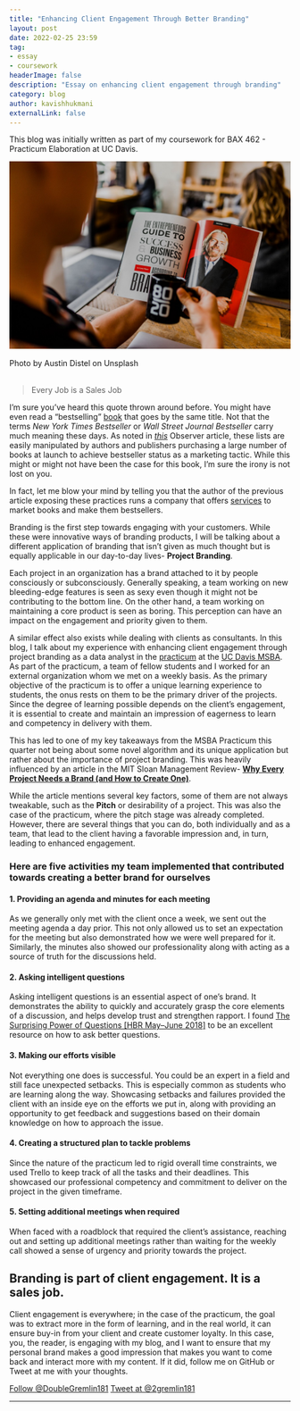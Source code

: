 ```yaml
---
title: "Enhancing Client Engagement Through Better Branding"
layout: post
date: 2022-02-25 23:59
tag:
- essay
- coursework
headerImage: false
description: "Essay on enhancing client engagement through branding"
category: blog
author: kavishhukmani
externalLink: false
---
```


<span class="evidence">This blog was initially written as part of my coursework for BAX 462 - Practicum Elaboration at UC Davis.</span>

![Header Image](/assets/images/posts/enhancing-client-engagement-through-better-branding/header.jpeg)
<figcaption class="caption">Photo by Austin Distel on Unsplash</figcaption>

<br>

> Every Job is a Sales Job

I’m sure you’ve heard this quote thrown around before. You might have even read a “bestselling” [book](https://www.goodreads.com/en/book/show/44600592-every-job-is-a-sales-job) that goes by the same title. Not that the terms <i>New York Times Bestseller</i> or <i>Wall Street Journal Bestseller</i> carry much meaning these days. As noted in <i>[this](https://observer.com/2016/02/the-truth-about-the-new-york-times-and-wall-street-journal-bestseller-lists/)</i> Observer article, these lists are easily manipulated by authors and publishers purchasing a large number of books at launch to achieve bestseller status as a marketing tactic. While this might or might not have been the case for this book, I’m sure the irony is not lost on you.

In fact, let me blow your mind by telling you that the author of the previous article exposing these practices runs a company that offers [services](https://booklaunch.com/) to market books and make them bestsellers.

<div class="breaker"></div>

Branding is the first step towards engaging with your customers. While these were innovative ways of branding products, I will be talking about a different application of branding that isn’t given as much thought but is equally applicable in our day-to-day lives- <strong>Project Branding</strong>.

Each project in an organization has a brand attached to it by people consciously or subconsciously. Generally speaking, a team working on new bleeding-edge features is seen as sexy even though it might not be contributing to the bottom line. On the other hand, a team working on maintaining a core product is seen as boring. This perception can have an impact on the engagement and priority given to them.

A similar effect also exists while dealing with clients as consultants. In this blog, I talk about my experience with enhancing client engagement through project branding as a data analyst in the [practicum](https://www.merriam-webster.com/dictionary/practicum) at the [UC Davis MSBA](https://gsm.ucdavis.edu/master-science-business-analytics-msba). As part of the practicum, a team of fellow students and I worked for an external organization whom we met on a weekly basis. As the primary objective of the practicum is to offer a unique learning experience to students, the onus rests on them to be the primary driver of the projects. Since the degree of learning possible depends on the client’s engagement, it is essential to create and maintain an impression of eagerness to learn and competency in delivery with them.

This has led to one of my key takeaways from the MSBA Practicum this quarter not being about some novel algorithm and its unique application but rather about the importance of project branding. This was heavily influenced by an article in the MIT Sloan Management Review- <strong>[Why Every Project Needs a Brand (and How to Create One)](https://sloanreview.mit.edu/article/why-every-project-needs-a-brand-and-how-to-create-one/)</strong>.

While the article mentions several key factors, some of them are not always tweakable, such as the <strong>Pitch</strong> or desirability of a project. This was also the case of the practicum, where the pitch stage was already completed. However, there are several things that you can do, both individually and as a team, that lead to the client having a favorable impression and, in turn, leading to enhanced engagement.

### Here are five activities my team implemented that contributed towards creating a better brand for ourselves

#### 1. Providing an agenda and minutes for each meeting
As we generally only met with the client once a week, we sent out the meeting agenda a day prior. This not only allowed us to set an expectation for the meeting but also demonstrated how we were well prepared for it. Similarly, the minutes also showed our professionality along with acting as a source of truth for the discussions held.

#### 2. Asking intelligent questions
Asking intelligent questions is an essential aspect of one’s brand. It demonstrates the ability to quickly and accurately grasp the core elements of a discussion, and helps develop trust and strengthen rapport. I found [The Surprising Power of Questions [HBR May–June 2018]](https://hbr.org/2018/05/the-surprising-power-of-questions) to be an excellent resource on how to ask better questions.

#### 3. Making our efforts visible
Not everything one does is successful. You could be an expert in a field and still face unexpected setbacks. This is especially common as students who are learning along the way. Showcasing setbacks and failures provided the client with an inside eye on the efforts we put in, along with providing an opportunity to get feedback and suggestions based on their domain knowledge on how to approach the issue.

#### 4. Creating a structured plan to tackle problems
Since the nature of the practicum led to rigid overall time constraints, we used Trello to keep track of all the tasks and their deadlines. This showcased our professional competency and commitment to deliver on the project in the given timeframe.

#### 5. Setting additional meetings when required
When faced with a roadblock that required the client’s assistance, reaching out and setting up additional meetings rather than waiting for the weekly call showed a sense of urgency and priority towards the project.

<div class="breaker"></div>

## Branding is part of client engagement. It is a sales job.
Client engagement is everywhere; in the case of the practicum, the goal was to extract more in the form of learning, and in the real world, it can ensure buy-in from your client and create customer loyalty. In this case, you, the reader, is engaging with my blog, and I want to ensure that my personal brand makes a good impression that makes you want to come back and interact more with my content. If it did, follow me on GitHub or Tweet at me with your thoughts.

<!-- Place this tag where you want the button to render. -->
<a class="github-button" href="https://github.com/DoubleGremlin181" data-color-scheme="no-preference: light; light: light; dark: dark;" aria-label="Follow @DoubleGremlin181 on GitHub">Follow @DoubleGremlin181</a>
<a href="https://twitter.com/intent/tweet?screen_name=2gremlin181&ref_src=twsrc%5Etfw" class="twitter-mention-button" data-show-count="false">Tweet at @2gremlin181</a><script async src="https://platform.twitter.com/widgets.js" charset="utf-8"></script>

<!-- Place this tag in your head or just before your close body tag. -->
<script async defer src="https://buttons.github.io/buttons.js"></script>

---
